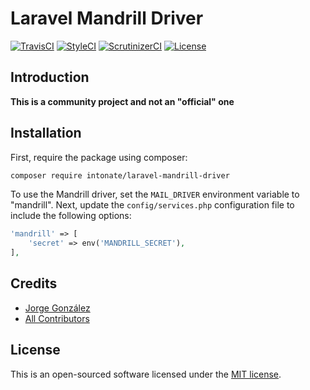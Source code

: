 # Laravel Mandrill Driver

[![TravisCI](https://img.shields.io/travis/intonate/laravel-mandrill-driver/master.svg?style=flat-square)](https://travis-ci.org/intonate/laravel-mandrill-driver)
[![StyleCI](https://github.styleci.io/repos/209204562/shield?branch=master)](https://github.styleci.io/repos/209204562)
[![ScrutinizerCI](https://img.shields.io/scrutinizer/g/intonate/laravel-mandrill-driver.svg?style=flat-square)](https://scrutinizer-ci.com/g/intonate/laravel-mandrill-driver)
[![License](https://img.shields.io/badge/license-MIT-brightgreen.svg?style=flat-square)](https://github.com/intonate/laravel-mandrill-driver/blob/master/LICENSE)

## Introduction

**This is a community project and not an "official" one**

## Installation

First, require the package using composer:

```sh
composer require intonate/laravel-mandrill-driver
```

To use the Mandrill driver, set the `MAIL_DRIVER` environment variable to "mandrill". Next, update the `config/services.php` configuration file to include the following options:

```php
'mandrill' => [
    'secret' => env('MANDRILL_SECRET'),
],
```

## Credits

- [Jorge González](https://github.com/scrubmx)
- [All Contributors](../../contributors)

## License

This is an open-sourced software licensed under the [MIT license](LICENSE).
